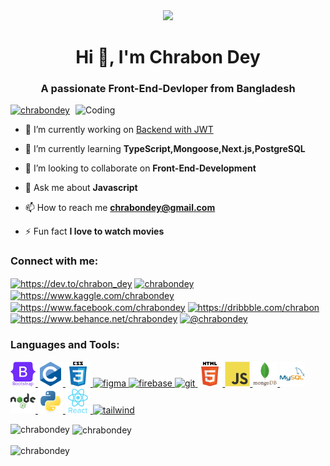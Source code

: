 
<div align="center">
  <img height="206" src="https://i.ibb.co.com/QQp9v5W/Black-Minimal-Motivation-Quote-Linked-In-Banner.png](https://i.ibb.co.com/WDbnx3n/1695985092554.jpg"  />
</div>

<h1 align="center">Hi 👋, I'm Chrabon Dey</h1>
<h3 align="center">A passionate Front-End-Devloper from Bangladesh</h3>
<img align="right" alt="Coding" width="400" src="https://cdn.dribbble.com/users/116207...](https://cdn.dribbble.com/users/1162077/screenshots/3848914/programmer.gif"/>

<p align="left"> <a href="https://github.com/ryo-ma/github-profile-trophy"><img src="https://github-profile-trophy.vercel.app/?username=chrabondey" alt="chrabondey" /></a> </p>

- 🔭 I’m currently working on [Backend with JWT](https://github.com/ChrabonDey/Historical_Artifacts)

- 🌱 I’m currently learning **TypeScript,Mongoose,Next.js,PostgreSQL**

- 👯 I’m looking to collaborate on **Front-End-Development**

- 💬 Ask me about **Javascript**

- 📫 How to reach me **chrabondey@gmail.com**

- ⚡ Fun fact **I love to watch movies**

<h3 align="left">Connect with me:</h3>
<p align="left">
<a href="https://dev.to/https://dev.to/chrabon_dey" target="blank"><img align="center" src="https://raw.githubusercontent.com/rahuldkjain/github-profile-readme-generator/master/src/images/icons/Social/devto.svg" alt="https://dev.to/chrabon_dey" height="30" width="40" /></a>
<a href="https://twitter.com/chrabondey" target="blank"><img align="center" src="https://raw.githubusercontent.com/rahuldkjain/github-profile-readme-generator/master/src/images/icons/Social/twitter.svg" alt="chrabondey" height="30" width="40" /></a>
<a href="https://kaggle.com/https://www.kaggle.com/chrabondey" target="blank"><img align="center" src="https://raw.githubusercontent.com/rahuldkjain/github-profile-readme-generator/master/src/images/icons/Social/kaggle.svg" alt="https://www.kaggle.com/chrabondey" height="30" width="40" /></a>
<a href="https://fb.com/https://www.facebook.com/chrabondey" target="blank"><img align="center" src="https://raw.githubusercontent.com/rahuldkjain/github-profile-readme-generator/master/src/images/icons/Social/facebook.svg" alt="https://www.facebook.com/chrabondey" height="30" width="40" /></a>
<a href="https://dribbble.com/https://dribbble.com/chrabon" target="blank"><img align="center" src="https://raw.githubusercontent.com/rahuldkjain/github-profile-readme-generator/master/src/images/icons/Social/dribbble.svg" alt="https://dribbble.com/chrabon" height="30" width="40" /></a>
<a href="https://www.behance.net/https://www.behance.net/chrabondey" target="blank"><img align="center" src="https://raw.githubusercontent.com/rahuldkjain/github-profile-readme-generator/master/src/images/icons/Social/behance.svg" alt="https://www.behance.net/chrabondey" height="30" width="40" /></a>
<a href="https://medium.com/@chrabondey" target="blank"><img align="center" src="https://raw.githubusercontent.com/rahuldkjain/github-profile-readme-generator/master/src/images/icons/Social/medium.svg" alt="@chrabondey" height="30" width="40" /></a>
</p>

<h3 align="left">Languages and Tools:</h3>
<p align="left"> <a href="https://getbootstrap.com" target="_blank" rel="noreferrer"> <img src="https://raw.githubusercontent.com/devicons/devicon/master/icons/bootstrap/bootstrap-plain-wordmark.svg" alt="bootstrap" width="40" height="40"/> </a> <a href="https://www.cprogramming.com/" target="_blank" rel="noreferrer"> <img src="https://raw.githubusercontent.com/devicons/devicon/master/icons/c/c-original.svg" alt="c" width="40" height="40"/> </a> <a href="https://www.w3schools.com/css/" target="_blank" rel="noreferrer"> <img src="https://raw.githubusercontent.com/devicons/devicon/master/icons/css3/css3-original-wordmark.svg" alt="css3" width="40" height="40"/> </a> <a href="https://www.figma.com/" target="_blank" rel="noreferrer"> <img src="https://www.vectorlogo.zone/logos/figma/figma-icon.svg" alt="figma" width="40" height="40"/> </a> <a href="https://firebase.google.com/" target="_blank" rel="noreferrer"> <img src="https://www.vectorlogo.zone/logos/firebase/firebase-icon.svg" alt="firebase" width="40" height="40"/> </a> <a href="https://git-scm.com/" target="_blank" rel="noreferrer"> <img src="https://www.vectorlogo.zone/logos/git-scm/git-scm-icon.svg" alt="git" width="40" height="40"/> </a> <a href="https://www.w3.org/html/" target="_blank" rel="noreferrer"> <img src="https://raw.githubusercontent.com/devicons/devicon/master/icons/html5/html5-original-wordmark.svg" alt="html5" width="40" height="40"/> </a> <a href="https://developer.mozilla.org/en-US/docs/Web/JavaScript" target="_blank" rel="noreferrer"> <img src="https://raw.githubusercontent.com/devicons/devicon/master/icons/javascript/javascript-original.svg" alt="javascript" width="40" height="40"/> </a> <a href="https://www.mongodb.com/" target="_blank" rel="noreferrer"> <img src="https://raw.githubusercontent.com/devicons/devicon/master/icons/mongodb/mongodb-original-wordmark.svg" alt="mongodb" width="40" height="40"/> </a> <a href="https://www.mysql.com/" target="_blank" rel="noreferrer"> <img src="https://raw.githubusercontent.com/devicons/devicon/master/icons/mysql/mysql-original-wordmark.svg" alt="mysql" width="40" height="40"/> </a> <a href="https://nodejs.org" target="_blank" rel="noreferrer"> <img src="https://raw.githubusercontent.com/devicons/devicon/master/icons/nodejs/nodejs-original-wordmark.svg" alt="nodejs" width="40" height="40"/> </a> <a href="https://www.python.org" target="_blank" rel="noreferrer"> <img src="https://raw.githubusercontent.com/devicons/devicon/master/icons/python/python-original.svg" alt="python" width="40" height="40"/> </a> <a href="https://reactjs.org/" target="_blank" rel="noreferrer"> <img src="https://raw.githubusercontent.com/devicons/devicon/master/icons/react/react-original-wordmark.svg" alt="react" width="40" height="40"/> </a> <a href="https://tailwindcss.com/" target="_blank" rel="noreferrer"> <img src="https://www.vectorlogo.zone/logos/tailwindcss/tailwindcss-icon.svg" alt="tailwind" width="40" height="40"/> </a> </p>

<p><img align="left" src="https://github-readme-stats.vercel.app/api/top-langs?username=chrabondey&show_icons=true&locale=en&layout=compact" alt="chrabondey" /></p>

<p>&nbsp;<img align="center" src="https://github-readme-stats.vercel.app/api?username=chrabondey&show_icons=true&locale=en" alt="chrabondey" /></p>

<p><img align="center" src="https://github-readme-streak-stats.herokuapp.com/?user=chrabondey&" alt="chrabondey" /></p>
